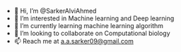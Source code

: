 - 👋 Hi, I’m @SarkerAlviAhmed
- 👀 I’m interested in Machine learning and Deep learning
- 🌱 I’m currently learning machine learning algorithm
- 💞️ I’m looking to collaborate on Computational biology
- 📫 Reach me at a.a.sarker09@gmail.com
<!---
SarkerAlviAhmed/SarkerAlviAhmed is a ✨ special ✨ repository because its `README.md` (this file) appears on your GitHub profile.
You can click the Preview link to take a look at your changes.
--->
